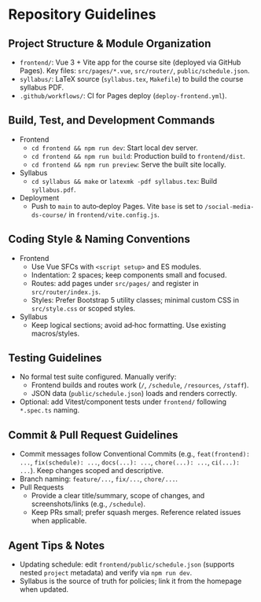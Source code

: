 # Repository Guidelines

## Project Structure & Module Organization
- `frontend/`: Vue 3 + Vite app for the course site (deployed via GitHub Pages). Key files: `src/pages/*.vue`, `src/router/`, `public/schedule.json`.
- `syllabus/`: LaTeX source (`syllabus.tex`, `Makefile`) to build the course syllabus PDF.
- `.github/workflows/`: CI for Pages deploy (`deploy-frontend.yml`).

## Build, Test, and Development Commands
- Frontend
  - `cd frontend && npm run dev`: Start local dev server.
  - `cd frontend && npm run build`: Production build to `frontend/dist`.
  - `cd frontend && npm run preview`: Serve the built site locally.
- Syllabus
  - `cd syllabus && make` or `latexmk -pdf syllabus.tex`: Build `syllabus.pdf`.
- Deployment
  - Push to `main` to auto‑deploy Pages. Vite `base` is set to `/social-media-ds-course/` in `frontend/vite.config.js`.

## Coding Style & Naming Conventions
- Frontend
  - Use Vue SFCs with `<script setup>` and ES modules.
  - Indentation: 2 spaces; keep components small and focused.
  - Routes: add pages under `src/pages/` and register in `src/router/index.js`.
  - Styles: Prefer Bootstrap 5 utility classes; minimal custom CSS in `src/style.css` or scoped styles.
- Syllabus
  - Keep logical sections; avoid ad‑hoc formatting. Use existing macros/styles.

## Testing Guidelines
- No formal test suite configured. Manually verify:
  - Frontend builds and routes work (`/`, `/schedule`, `/resources`, `/staff`).
  - JSON data (`public/schedule.json`) loads and renders correctly.
- Optional: add Vitest/component tests under `frontend/` following `*.spec.ts` naming.

## Commit & Pull Request Guidelines
- Commit messages follow Conventional Commits (e.g., `feat(frontend): ...`, `fix(schedule): ...`, `docs(...): ...`, `chore(...): ...`, `ci(...): ...`). Keep changes scoped and descriptive.
- Branch naming: `feature/...`, `fix/...`, `chore/...`.
- Pull Requests
  - Provide a clear title/summary, scope of changes, and screenshots/links (e.g., `/schedule`).
  - Keep PRs small; prefer squash merges. Reference related issues when applicable.

## Agent Tips & Notes
- Updating schedule: edit `frontend/public/schedule.json` (supports nested `project` metadata) and verify via `npm run dev`.
- Syllabus is the source of truth for policies; link it from the homepage when updated.

